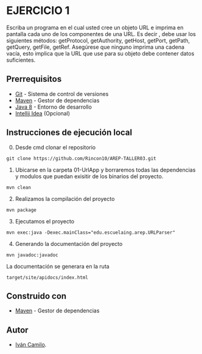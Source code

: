 # EJERCICIO 1

Escriba un programa en el cual usted cree un objeto URL e imprima en pantalla cada uno de los componentes de una URL. Es decir , debe usar los siguientes métodos: getProtocol, getAuthority, getHost, getPort, getPath, getQuery, getFile, getRef. Asegúrese que ninguno imprima una cadena vacía, esto implica que la URL que use para su objeto debe contener datos suficientes.

## **Prerrequisitos**

-   [Git](https://git-scm.com/downloads) - Sistema de control de versiones
-   [Maven](https://maven.apache.org/download.cgi) - Gestor de dependencias
-   [Java 8](https://www.java.com/download/ie_manual.jsp) - Entorno de desarrollo
-   [Intellij Idea](https://www.jetbrains.com/es-es/idea/download/) (Opcional)

## **Instrucciones de ejecución local**

0. Desde cmd clonar el repositorio

```git
git clone https://github.com/Rincon10/AREP-TALLER03.git
```


1. Ubicarse en la carpeta 01-UrlApp y borraremos todas las dependencias y modulos que puedan exisitir de los binarios del proyecto.
```maven
mvn clean
```

2. Realizamos la compilación del proyecto
```maven
mvn package
```

3. Ejecutamos el proyecto
```maven
mvn exec:java -Dexec.mainClass="edu.escuelaing.arep.URLParser"
```

4. Generando la documentación del proyecto
```mvn
mvn javadoc:javadoc
```
La documentación se generara en la ruta
```
target/site/apidocs/index.html
```

## **Construido con**
  -   [Maven](https://maven.apache.org/download.cgi) - Gestor de dependencias
  
  
## **Autor**

-   [Iván Camilo](https://github.com/Rincon10).